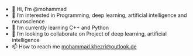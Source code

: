 - 👋 Hi, I’m @mohammad
- 👀 I’m interested in Programming, deep learning, artificial intelligence and neuroscience
- 🌱 I’m currently learning C++ and Python
- 💞️ I’m looking to collaborate on Project of deep learning, artificial intelligence
- 📫 How to reach me mohammad.khezri@outlook.de

<!---
mohammad-86/mohammad-86 is a ✨ special ✨ repository because its `README.md` (this file) appears on your GitHub profile.
You can click the Preview link to take a look at your changes.
--->
